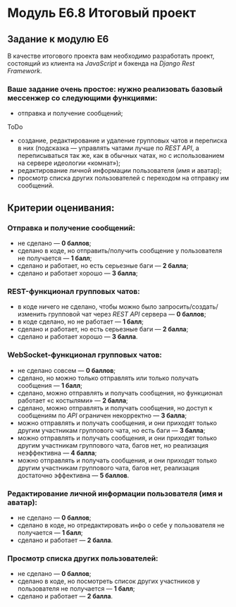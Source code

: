# Модуль E6.8 Итоговый проект

## Задание к модулю E6

В качестве итогового проекта вам необходимо разработать проект, состоящий из клиента на _JavaScript_ и бэкенда на _Django Rest Framework_.

### Ваше задание очень простое: нужно реализовать базовый мессенжер со следующими функциями:

- отправка и получение сообщений;

ToDo

- создание, редактирование и удаление групповых чатов и переписка в них (подсказка — управлять чатами лучше по _REST API_, а переписываться так же, как в обычных чатах, но с использованием на сервере идеологии «комнат»);
- редактирование личной информации пользователя (имя и аватар);
- просмотр списка других пользователей с переходом на отправку им сообщений.

## Критерии оценивания:

### Отправка и получение сообщений:

- не сделано — **0 баллов**;
- сделано в коде, но отправить/получить сообщение у пользователя не получается — **1 балл**;
- сделано и работает, но есть серьезные баги — **2 балла**;
- сделано и работает хорошо — **3 балла**;

### REST-функционал групповых чатов:

- в коде ничего не сделано, чтобы можно было запросить/создать/изменить групповой чат через _REST API_ сервера — **0 баллов**;
- в коде сделано, но не работает — **1 балл**;
- сделано и работает, но есть серьезные баги — **2 балла**;
- сделано и работает хорошо — **3 балла**.

### WebSocket-функционал групповых чатов:

- не сделано совсем — **0 баллов**;
- сделано, но можно только отправлять или только получать сообщения — **1 балл**;
- сделано, можно отправлять и получать сообщения, но функционал работает «с костылями» — **2 балла**;
- сделано, можно отправлять и получать сообщения, но доступ к сообщениям по _API_ ограничен некорректно — **3 балла**;
- можно отправлять и получать сообщения, и они приходят только другим участникам группового чата, но есть баги — **3 балла**;
- можно отправлять и получать сообщения, и они приходят только другим участникам группового чата, багов нет, но реализация неэффективна — **4 балла**;
- можно отправлять и получать сообщения, и они приходят только другим участникам группового чата, багов нет, реализация достаточно эффективна — **5 баллов**.

### Редактирование личной информации пользователя (имя и аватар):

- не сделано — **0 баллов**;
- сделано в коде, но отредактировать инфо о себе у пользователя не получается — **1 балл**;
- сделано и работает — **2 балла**.

### Просмотр списка других пользователей:

- не сделано — **0 баллов**;
- сделано в коде, но посмотреть список других участников у пользователя не получается — **1 балл**;
- сделано и работает — **2 балла**.
